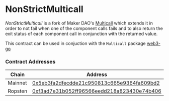 # NonStrictMulticall

*NonStrictMulticall* is a fork of Maker DAO's [Multicall](https://github.com/makerdao/multicall) which extends it in order to not fail when one of the component calls fails and to also return the exit status of each component call in conjunction with the returned value.

This contract can be used in conjuction with the `Multicall` package [web3-go](https://github.com/Alethio/web3-go)

### Contract Addresses
| Chain   | Address |
| ------- | ------- |
| Mainnet | [0x5eb3fa2dfecdde21c950813c665e9364fa609bd2](https://etherscan.io/address/0x5eb3fa2dfecdde21c950813c665e9364fa609bd2#contracts) |
| Ropsten | [0xf3ad7e31b052ff96566eedd218a823430e74b406](https://ropsten.etherscan.io/address/0xf3ad7e31b052ff96566eedd218a823430e74b406#contracts) |
